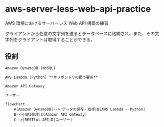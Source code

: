 # aws-server-less-web-api-practice

AWS 環境におけるサーバーレス Web API 構築の練習

クライアントから任意の文字列を送るとデータベースに格納され、また、その文字列をクライアントは取得することができる。

## 役割

```txt
Amazon DynamoDB (NoSQL)
｜
AWS Lambda (Python) **本リポジトリの扱う要素**
｜
Amazon API Gateway
｜
ユーザー
```

```mermaid
flowchart
    A[Amazon DynamoDB]-->|データの保存・取得|B[AWS Lambda - Python]
    B-->|API処理|C[Amazon API Gateway]
    C-->|RESTful API|D[ユーザー]
```
